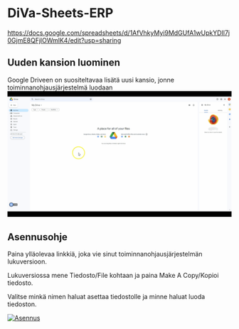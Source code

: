 # DiVa-Sheets-ERP
https://docs.google.com/spreadsheets/d/1AfVhkyMyi9MdGUfA1wUpkYDIl7j0GjmE8QFjlOWmlK4/edit?usp=sharing
## Uuden kansion luominen
Google Driveen on suositeltavaa lisätä uusi kansio, jonne toiminnanohjausjärjestelmä luodaan
[![Uuden kansion luominen Driveen](https://github.com/SavoniaUAS/DiVa-Sheets-ERP/blob/main/uusiKansio.gif "Uuden kansion luominen Driveen")](http://https://github.com/SavoniaUAS/DiVa-Sheets-ERP/blob/main/uusiKansio.gif "Uuden kansion luominen Driveen")
## Asennusohje
Paina ylläolevaa linkkiä, joka vie sinut toiminnanohjausjärjestelmän lukuversioon.

Lukuversiossa mene Tiedosto/File kohtaan ja paina Make A Copy/Kopioi tiedosto.

Valitse minkä nimen haluat asettaa tiedostolle ja minne haluat luoda tiedoston. 

[![Asennus](https://github.com/SavoniaUAS/DiVa-Sheets-ERP/blob/main/AsennusGif.gif?raw=true "Asennus")](https://github.com/SavoniaUAS/DiVa-Sheets-ERP/blob/main/AsennusGif.gif?raw=true "Asennus")
